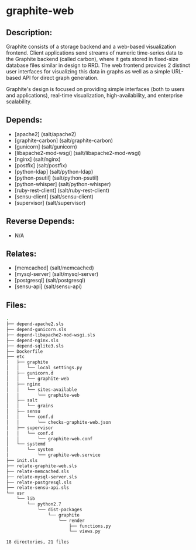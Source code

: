 # graphite-web

## Description:

Graphite consists of a storage backend and a web-based visualization frontend. Client applications send streams of numeric time-series data to the Graphite backend (called carbon), where it gets stored in fixed-size database files similar in design to RRD. The web frontend provides 2 distinct user interfaces for visualizing this data in graphs as well as a simple URL-based API for direct graph generation.

Graphite's design is focused on providing simple interfaces (both to users and applications), real-time visualization, high-availability, and enterprise scalability.

## Depends:

  -  [apache2] (salt/apache2)
  -  [graphite-carbon] (salt/graphite-carbon)
  -  [gunicorn] (salt/gunicorn)
  -  [libapache2-mod-wsgi] (salt/libapache2-mod-wsgi)
  -  [nginx] (salt/nginx)
  -  [postfix] (salt/postfix)
  -  [python-ldap] (salt/python-ldap)
  -  [python-psutil] (salt/python-psutil)
  -  [python-whisper] (salt/python-whisper)
  -  [ruby-rest-client] (salt/ruby-rest-client)
  -  [sensu-client] (salt/sensu-client)
  -  [supervisor] (salt/supervisor)

## Reverse Depends:

  -  N/A

## Relates:

  -  [memcached] (salt/memcached)
  -  [mysql-server] (salt/mysql-server)
  -  [postgresql] (salt/postgresql)
  -  [sensu-api] (salt/sensu-api)

## Files:

```bash
.
├── depend-apache2.sls
├── depend-gunicorn.sls
├── depend-libapache2-mod-wsgi.sls
├── depend-nginx.sls
├── depend-sqlite3.sls
├── Dockerfile
├── etc
│   ├── graphite
│   │   └── local_settings.py
│   ├── gunicorn.d
│   │   └── graphite-web
│   ├── nginx
│   │   └── sites-available
│   │       └── graphite-web
│   ├── salt
│   │   └── grains
│   ├── sensu
│   │   └── conf.d
│   │       └── checks-graphite-web.json
│   ├── supervisor
│   │   └── conf.d
│   │       └── graphite-web.conf
│   └── systemd
│       └── system
│           └── graphite-web.service
├── init.sls
├── relate-graphite-web.sls
├── relate-memcached.sls
├── relate-mysql-server.sls
├── relate-postgresql.sls
├── relate-sensu-api.sls
└── usr
    └── lib
        └── python2.7
            └── dist-packages
                └── graphite
                    └── render
                        ├── functions.py
                        └── views.py

18 directories, 21 files
```
